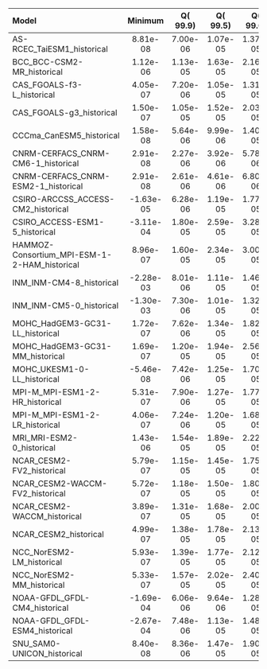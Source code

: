 Model | Minimum | Q(   99.9) | Q(   99.5) | Q(   99.0) | Q(   95.0) | Q(   90.0) | Q(   75.0) | Q(   50.0) | Q(   25.0) | Q(   10.0) | Q(    5.0) | Q( 1.0000) | Q( 0.5000) | Q( 0.1000) | Maximum
 :-- |  :--:  |  :--:  |  :--:  |  :--:  |  :--:  |  :--:  |  :--:  |  :--:  |  :--:  |  :--:  |  :--:  |  :--:  |  :--:  |  :--:  |  :--: 
AS-RCEC_TaiESM1_historical |  8.81e-08 |  7.00e-06 |  1.07e-05 |  1.37e-05 |  4.36e-05 |  2.12e-04 |  1.39e-03 |  5.27e-03 |  0.0129 |  0.0175 |  0.0186 |  0.0199 |  0.0203 |  0.0210 |  0.0307
BCC_BCC-CSM2-MR_historical |  1.12e-06 |  1.13e-05 |  1.63e-05 |  2.16e-05 |  1.03e-04 |  4.04e-04 |  1.86e-03 |  4.88e-03 |  0.0121 |  0.0165 |  0.0175 |  0.0190 |  0.0194 |  0.0203 |  0.0356
CAS_FGOALS-f3-L_historical |  4.05e-07 |  7.20e-06 |  1.05e-05 |  1.31e-05 |  5.33e-05 |  2.79e-04 |  1.65e-03 |  5.24e-03 |  0.0116 |  0.0164 |  0.0175 |  0.0188 |  0.0191 |  0.0198 |  0.0267
CAS_FGOALS-g3_historical |  1.50e-07 |  1.05e-05 |  1.52e-05 |  2.03e-05 |  9.53e-05 |  3.35e-04 |  2.42e-03 |  6.10e-03 |  0.0129 |  0.0170 |  0.0180 |  0.0192 |  0.0195 |  0.0201 |  0.0242
CCCma_CanESM5_historical |  1.58e-08 |  5.64e-06 |  9.99e-06 |  1.40e-05 |  7.55e-05 |  2.81e-04 |  1.64e-03 |  5.53e-03 |  0.0143 |  0.0200 |  0.0215 |  0.0230 |  0.0234 |  0.0240 |  0.0283
CNRM-CERFACS_CNRM-CM6-1_historical |  2.91e-08 |  2.27e-06 |  3.92e-06 |  5.78e-06 |  3.87e-05 |  2.47e-04 |  1.51e-03 |  4.98e-03 |  0.0117 |  0.0161 |  0.0172 |  0.0182 |  0.0185 |  0.0190 |  0.0255
CNRM-CERFACS_CNRM-ESM2-1_historical |  2.91e-08 |  2.61e-06 |  4.61e-06 |  6.80e-06 |  4.77e-05 |  2.99e-04 |  1.72e-03 |  5.23e-03 |  0.0120 |  0.0165 |  0.0176 |  0.0186 |  0.0188 |  0.0194 |  0.0251
CSIRO-ARCCSS_ACCESS-CM2_historical | -1.63e-05 |  6.28e-06 |  1.19e-05 |  1.77e-05 |  7.73e-05 |  3.32e-04 |  1.68e-03 |  5.03e-03 |  0.0121 |  0.0168 |  0.0179 |  0.0192 |  0.0196 |  0.0205 |  0.0285
CSIRO_ACCESS-ESM1-5_historical | -3.11e-04 |  1.80e-05 |  2.59e-05 |  3.28e-05 |  9.54e-05 |  3.12e-04 |  1.88e-03 |  5.57e-03 |  0.0129 |  0.0175 |  0.0188 |  0.0207 |  0.0218 |  0.0236 |  0.0310
HAMMOZ-Consortium_MPI-ESM-1-2-HAM_historical |  8.96e-07 |  1.60e-05 |  2.34e-05 |  3.00e-05 |  9.27e-05 |  3.83e-04 |  1.97e-03 |  5.25e-03 |  0.0117 |  0.0151 |  0.0157 |  0.0168 |  0.0171 |  0.0179 |  0.0247
INM_INM-CM4-8_historical | -2.28e-03 |  8.01e-06 |  1.11e-05 |  1.46e-05 |  6.39e-05 |  2.72e-04 |  1.84e-03 |  5.17e-03 |  0.0123 |  0.0162 |  0.0170 |  0.0184 |  0.0189 |  0.0202 |  0.0390
INM_INM-CM5-0_historical | -1.30e-03 |  7.30e-06 |  1.01e-05 |  1.32e-05 |  6.41e-05 |  2.78e-04 |  1.84e-03 |  5.10e-03 |  0.0120 |  0.0161 |  0.0169 |  0.0184 |  0.0189 |  0.0201 |  0.0361
MOHC_HadGEM3-GC31-LL_historical |  1.72e-07 |  7.62e-06 |  1.34e-05 |  1.82e-05 |  6.44e-05 |  2.68e-04 |  1.59e-03 |  4.99e-03 |  0.0122 |  0.0168 |  0.0178 |  0.0192 |  0.0197 |  0.0207 |  0.0288
MOHC_HadGEM3-GC31-MM_historical |  1.69e-07 |  1.20e-05 |  1.94e-05 |  2.56e-05 |  8.35e-05 |  3.22e-04 |  1.70e-03 |  5.09e-03 |  0.0122 |  0.0171 |  0.0181 |  0.0195 |  0.0199 |  0.0209 |  0.0338
MOHC_UKESM1-0-LL_historical | -5.46e-08 |  7.42e-06 |  1.25e-05 |  1.70e-05 |  5.93e-05 |  2.46e-04 |  1.42e-03 |  4.82e-03 |  0.0120 |  0.0167 |  0.0178 |  0.0191 |  0.0195 |  0.0204 |  0.0300
MPI-M_MPI-ESM1-2-HR_historical |  5.31e-07 |  7.90e-06 |  1.27e-05 |  1.77e-05 |  7.64e-05 |  4.11e-04 |  1.92e-03 |  4.98e-03 |  0.0121 |  0.0164 |  0.0171 |  0.0180 |  0.0183 |  0.0190 |  0.0289
MPI-M_MPI-ESM1-2-LR_historical |  4.06e-07 |  7.24e-06 |  1.20e-05 |  1.68e-05 |  7.92e-05 |  4.39e-04 |  2.01e-03 |  5.13e-03 |  0.0119 |  0.0159 |  0.0166 |  0.0176 |  0.0179 |  0.0186 |  0.0257
MRI_MRI-ESM2-0_historical |  1.43e-06 |  1.54e-05 |  1.89e-05 |  2.22e-05 |  6.54e-05 |  3.18e-04 |  1.80e-03 |  5.21e-03 |  0.0127 |  0.0180 |  0.0193 |  0.0205 |  0.0208 |  0.0214 |  0.0295
NCAR_CESM2-FV2_historical |  5.79e-07 |  1.15e-05 |  1.45e-05 |  1.75e-05 |  4.54e-05 |  2.64e-04 |  1.76e-03 |  5.28e-03 |  0.0128 |  0.0174 |  0.0186 |  0.0198 |  0.0202 |  0.0208 |  0.0276
NCAR_CESM2-WACCM-FV2_historical |  5.72e-07 |  1.18e-05 |  1.50e-05 |  1.80e-05 |  4.74e-05 |  2.73e-04 |  1.74e-03 |  5.34e-03 |  0.0129 |  0.0175 |  0.0188 |  0.0200 |  0.0204 |  0.0210 |  0.0262
NCAR_CESM2-WACCM_historical |  3.89e-07 |  1.31e-05 |  1.68e-05 |  2.00e-05 |  5.47e-05 |  2.86e-04 |  1.73e-03 |  5.09e-03 |  0.0127 |  0.0177 |  0.0191 |  0.0204 |  0.0208 |  0.0215 |  0.0291
NCAR_CESM2_historical |  4.99e-07 |  1.38e-05 |  1.78e-05 |  2.13e-05 |  5.73e-05 |  2.99e-04 |  1.84e-03 |  5.16e-03 |  0.0128 |  0.0178 |  0.0191 |  0.0205 |  0.0209 |  0.0215 |  0.0287
NCC_NorESM2-LM_historical |  5.93e-07 |  1.39e-05 |  1.77e-05 |  2.12e-05 |  5.95e-05 |  3.02e-04 |  1.91e-03 |  5.22e-03 |  0.0127 |  0.0175 |  0.0188 |  0.0199 |  0.0202 |  0.0208 |  0.0285
NCC_NorESM2-MM_historical |  5.33e-07 |  1.57e-05 |  2.02e-05 |  2.40e-05 |  6.36e-05 |  2.81e-04 |  1.70e-03 |  5.06e-03 |  0.0123 |  0.0171 |  0.0183 |  0.0195 |  0.0199 |  0.0205 |  0.0286
NOAA-GFDL_GFDL-CM4_historical | -1.69e-04 |  6.06e-06 |  9.64e-06 |  1.28e-05 |  6.14e-05 |  2.76e-04 |  1.51e-03 |  4.87e-03 |  0.0118 |  0.0165 |  0.0176 |  0.0187 |  0.0191 |  0.0197 |  0.0282
NOAA-GFDL_GFDL-ESM4_historical | -2.67e-04 |  7.48e-06 |  1.13e-05 |  1.48e-05 |  6.71e-05 |  3.07e-04 |  1.86e-03 |  5.15e-03 |  0.0123 |  0.0170 |  0.0180 |  0.0191 |  0.0195 |  0.0202 |  0.0283
SNU_SAM0-UNICON_historical |  8.40e-08 |  8.36e-06 |  1.47e-05 |  1.90e-05 |  4.47e-05 |  1.92e-04 |  1.30e-03 |  5.13e-03 |  0.0125 |  0.0167 |  0.0177 |  0.0190 |  0.0194 |  0.0201 |  0.0270
